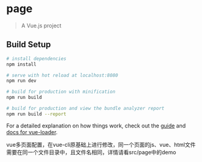 # page

> A Vue.js project

## Build Setup

``` bash
# install dependencies
npm install

# serve with hot reload at localhost:8080
npm run dev

# build for production with minification
npm run build

# build for production and view the bundle analyzer report
npm run build --report
```

For a detailed explanation on how things work, check out the [guide](http://vuejs-templates.github.io/webpack/) and [docs for vue-loader](http://vuejs.github.io/vue-loader).

vue多页面配置，在vue-cli原基础上进行修改，同一个页面的js、vue、html文件需要在同一个文件目录中，且文件名相同，详情请看src/page中的demo